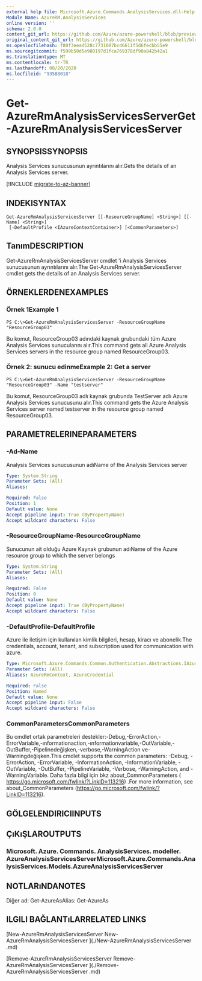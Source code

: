 ```yaml
---
external help file: Microsoft.Azure.Commands.AnalysisServices.dll-Help.xml
Module Name: AzureRM.AnalysisServices
online version: ''
schema: 2.0.0
content_git_url: https://github.com/Azure/azure-powershell/blob/preview/src/ResourceManager/AnalysisServices/Commands.AnalysisServices/help/Get-AzureRmAnalysisServicesServer.md
original_content_git_url: https://github.com/Azure/azure-powershell/blob/preview/src/ResourceManager/AnalysisServices/Commands.AnalysisServices/help/Get-AzureRmAnalysisServicesServer.md
ms.openlocfilehash: f80f3eead528c7731007bcd6611f5d6fecbb55e9
ms.sourcegitcommit: f599b50d5e980197d1fca769378df90a842b42a1
ms.translationtype: MT
ms.contentlocale: tr-TR
ms.lasthandoff: 08/20/2020
ms.locfileid: "93588018"
---
```

# <span data-ttu-id="f1a7e-101">Get-AzureRmAnalysisServicesServer</span><span class="sxs-lookup"><span data-stu-id="f1a7e-101">Get-AzureRmAnalysisServicesServer</span></span>

## <span data-ttu-id="f1a7e-102">SYNOPSIS</span><span class="sxs-lookup"><span data-stu-id="f1a7e-102">SYNOPSIS</span></span>
<span data-ttu-id="f1a7e-103">Analysis Services sunucusunun ayrıntılarını alır.</span><span class="sxs-lookup"><span data-stu-id="f1a7e-103">Gets the details of an Analysis Services server.</span></span>

[!INCLUDE [migrate-to-az-banner](../../includes/migrate-to-az-banner.md)]

## <span data-ttu-id="f1a7e-104">INDEKI</span><span class="sxs-lookup"><span data-stu-id="f1a7e-104">SYNTAX</span></span>

```
Get-AzureRmAnalysisServicesServer [[-ResourceGroupName] <String>] [[-Name] <String>]
 [-DefaultProfile <IAzureContextContainer>] [<CommonParameters>]
```

## <span data-ttu-id="f1a7e-105">Tanım</span><span class="sxs-lookup"><span data-stu-id="f1a7e-105">DESCRIPTION</span></span>
<span data-ttu-id="f1a7e-106">Get-AzureRmAnalysisServicesServer cmdlet 'i Analysis Services sunucusunun ayrıntılarını alır.</span><span class="sxs-lookup"><span data-stu-id="f1a7e-106">The Get-AzureRmAnalysisServicesServer cmdlet gets the details of an Analysis Services server.</span></span>

## <span data-ttu-id="f1a7e-107">ÖRNEKLERDEN</span><span class="sxs-lookup"><span data-stu-id="f1a7e-107">EXAMPLES</span></span>

### <span data-ttu-id="f1a7e-108">Örnek 1</span><span class="sxs-lookup"><span data-stu-id="f1a7e-108">Example 1</span></span>
```
PS C:\>Get-AzureRmAnalysisServicesServer -ResourceGroupName "ResourceGroup03"
```

<span data-ttu-id="f1a7e-109">Bu komut, ResourceGroup03 adındaki kaynak grubundaki tüm Azure Analysis Services sunucularını alır.</span><span class="sxs-lookup"><span data-stu-id="f1a7e-109">This command gets all Azure Analysis Services servers in the resource group named ResourceGroup03.</span></span>

### <span data-ttu-id="f1a7e-110">Örnek 2: sunucu edinme</span><span class="sxs-lookup"><span data-stu-id="f1a7e-110">Example 2: Get a server</span></span>
```
PS C:\>Get-AzureRmAnalysisServicesServer -ResourceGroupName "ResourceGroup03" -Name "testserver"
```

<span data-ttu-id="f1a7e-111">Bu komut, ResourceGroup03 adlı kaynak grubunda TestServer adlı Azure Analysis Services sunucusunu alır.</span><span class="sxs-lookup"><span data-stu-id="f1a7e-111">This command gets the Azure Analysis Services server named testserver in the resource group named ResourceGroup03.</span></span>

## <span data-ttu-id="f1a7e-112">PARAMETRELERINE</span><span class="sxs-lookup"><span data-stu-id="f1a7e-112">PARAMETERS</span></span>

### <span data-ttu-id="f1a7e-113">-Ad</span><span class="sxs-lookup"><span data-stu-id="f1a7e-113">-Name</span></span>
<span data-ttu-id="f1a7e-114">Analysis Services sunucusunun adı</span><span class="sxs-lookup"><span data-stu-id="f1a7e-114">Name of the Analysis Services server</span></span>

```yaml
Type: System.String
Parameter Sets: (All)
Aliases: 

Required: False
Position: 1
Default value: None
Accept pipeline input: True (ByPropertyName)
Accept wildcard characters: False
```

### <span data-ttu-id="f1a7e-115">-ResourceGroupName</span><span class="sxs-lookup"><span data-stu-id="f1a7e-115">-ResourceGroupName</span></span>
<span data-ttu-id="f1a7e-116">Sunucunun ait olduğu Azure Kaynak grubunun adı</span><span class="sxs-lookup"><span data-stu-id="f1a7e-116">Name of the Azure resource group to which the server belongs</span></span>

```yaml
Type: System.String
Parameter Sets: (All)
Aliases: 

Required: False
Position: 0
Default value: None
Accept pipeline input: True (ByPropertyName)
Accept wildcard characters: False
```

### <span data-ttu-id="f1a7e-117">-DefaultProfile</span><span class="sxs-lookup"><span data-stu-id="f1a7e-117">-DefaultProfile</span></span>
<span data-ttu-id="f1a7e-118">Azure ile iletişim için kullanılan kimlik bilgileri, hesap, kiracı ve abonelik.</span><span class="sxs-lookup"><span data-stu-id="f1a7e-118">The credentials, account, tenant, and subscription used for communication with azure.</span></span>

```yaml
Type: Microsoft.Azure.Commands.Common.Authentication.Abstractions.IAzureContextContainer
Parameter Sets: (All)
Aliases: AzureRmContext, AzureCredential

Required: False
Position: Named
Default value: None
Accept pipeline input: False
Accept wildcard characters: False
```

### <span data-ttu-id="f1a7e-119">CommonParameters</span><span class="sxs-lookup"><span data-stu-id="f1a7e-119">CommonParameters</span></span>
<span data-ttu-id="f1a7e-120">Bu cmdlet ortak parametreleri destekler:-Debug,-ErrorAction,-ErrorVariable,-ınformationaction,-ınformationvariable,-OutVariable,-OutBuffer,-Pipelinedeğişken,-verbose,-WarningAction ve-Warningdeğişken.</span><span class="sxs-lookup"><span data-stu-id="f1a7e-120">This cmdlet supports the common parameters: -Debug, -ErrorAction, -ErrorVariable, -InformationAction, -InformationVariable, -OutVariable, -OutBuffer, -PipelineVariable, -Verbose, -WarningAction, and -WarningVariable.</span></span> <span data-ttu-id="f1a7e-121">Daha fazla bilgi için bkz about_CommonParameters ( https://go.microsoft.com/fwlink/?LinkID=113216) .</span><span class="sxs-lookup"><span data-stu-id="f1a7e-121">For more information, see about_CommonParameters (https://go.microsoft.com/fwlink/?LinkID=113216).</span></span>

## <span data-ttu-id="f1a7e-122">GÖLGELENDIRICI</span><span class="sxs-lookup"><span data-stu-id="f1a7e-122">INPUTS</span></span>

## <span data-ttu-id="f1a7e-123">ÇıKıŞLAR</span><span class="sxs-lookup"><span data-stu-id="f1a7e-123">OUTPUTS</span></span>

### <span data-ttu-id="f1a7e-124">Microsoft. Azure. Commands. AnalysisServices. modeller. AzureAnalysisServicesServer</span><span class="sxs-lookup"><span data-stu-id="f1a7e-124">Microsoft.Azure.Commands.AnalysisServices.Models.AzureAnalysisServicesServer</span></span>

## <span data-ttu-id="f1a7e-125">NOTLARıNDA</span><span class="sxs-lookup"><span data-stu-id="f1a7e-125">NOTES</span></span>
<span data-ttu-id="f1a7e-126">Diğer ad: Get-AzureAs</span><span class="sxs-lookup"><span data-stu-id="f1a7e-126">Alias: Get-AzureAs</span></span>

## <span data-ttu-id="f1a7e-127">ILGILI BAĞLANTıLAR</span><span class="sxs-lookup"><span data-stu-id="f1a7e-127">RELATED LINKS</span></span>

[<span data-ttu-id="f1a7e-128">New-AzureRmAnalysisServicesServer </span><span class="sxs-lookup"><span data-stu-id="f1a7e-128">New-AzureRmAnalysisServicesServer </span></span>](./New-AzureRmAnalysisServicesServer .md)

[<span data-ttu-id="f1a7e-129">Remove-AzureRmAnalysisServicesServer </span><span class="sxs-lookup"><span data-stu-id="f1a7e-129">Remove-AzureRmAnalysisServicesServer </span></span>](./Remove-AzureRmAnalysisServicesServer .md)
